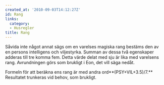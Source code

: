 ```yaml
---
created_at: '2010-09-03T14:12:27Z'
id: Rang
links:
  category:
  - Husregler
title: Rang
---
```


Såvida inte något annat sägs om en varelses magiska rang bestäms den av en persons intelligens och
viljestyrka. Summan av dessa två egenskaper adderas till tre komma fem. Detta värde delat med sju är
lika med varelsens rang. Avrundningen görs som brukligt i Eon, det vill säga nedåt.

Formeln för att beräkna ens rang är med andra ord**(PSY+VIL+3.5)/7.** Resultatet trunkeras vid
behov, som brukligt.
